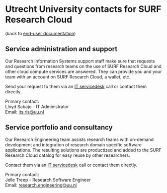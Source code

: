 # Utrecht University contacts for SURF Research Cloud
(back to [end-user documentation](primer-for-users.md))   

## Service administration and support
Our Research Information Systems support staff make sure that requests and
questions from research teams on the use of SURF Research Cloud and other
cloud compute services are answered. They can provide you and your team 
with an account on SURF Research Cloud, a wallet, etc.

Send your request to them via an [IT servicedesk](https://uu.topdesk.net/) 
call or contact them directly.

Primary contact:    
Lloyd Sabajo - IT Administrator   
Email: [its.ris@uu.nl](mailto:its.ris@uu.nl)

## Service portfolio and consultancy
Our Research Engineering team assists research teams with on-demand development
and integration of research domain specific software applications. 
The resulting solutions are productized and added to the SURF Research 
Cloud catalog for easy reuse by other researchers. 

Contact them via an [IT servicedesk](https://uu.topdesk.net/) 
call or contact them directly.

Primary contact:   
Jelle Treep - Research Software Engineer   
Email: [research.engineering@uu.nl](mailto:research.engineering@uu.nl)



